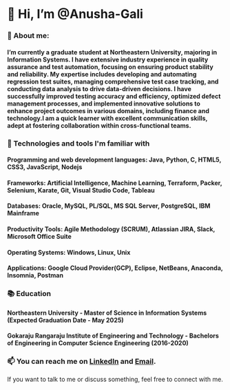 # 👋 Hi, I’m @Anusha-Gali

### 🌱 About me:
#### I’m currently a graduate student at Northeastern University, majoring in Information Systems. I have extensive industry experience in quality assurance and test automation, focusing on ensuring product stability and reliability. My expertise includes developing and automating regression test suites, managing comprehensive test case tracking, and conducting data analysis to drive data-driven decisions. I have successfully improved testing accuracy and efficiency, optimized defect management processes, and implemented innovative solutions to enhance project outcomes in various domains, including finance and technology.I am a quick learner with excellent communication skills, adept at fostering collaboration within cross-functional teams.
### 🔧 Technologies and tools I'm familiar with

#### Programming and web development languages: Java, Python, C, HTML5, CSS3, JavaScript, Nodejs
#### Frameworks: Artificial Intelligence, Machine Learning, Terraform, Packer, Selenium, Karate, Git, Visual Studio Code, Tableau
#### Databases: Oracle, MySQL, PL/SQL, MS SQL Server, PostgreSQL, IBM Mainframe
#### Productivity Tools: Agile Methodology (SCRUM), Atlassian JIRA, Slack, Microsoft Office Suite
#### Operating Systems: Windows, Linux, Unix
#### Applications: Google Cloud Provider(GCP), Eclipse, NetBeans, Anaconda, Insomnia, Postman

### 📚 Education
#### Northeastern University - Master of Science in Information Systems (Expected Graduation Date - May 2025)
#### Gokaraju Rangaraju Institute of Engineering and Technology - Bachelors of Engineering in Computer Science Engineering (2016-2020)
### 📫 You can reach me on [LinkedIn](www.linkedin.com/in/gali-anusha) and [Email](mailto:gali.anusha@gmail.com).


If you want to talk to me or discuss something, feel free to connect with me.

<!---
Anusha-Gali/Anusha-Gali is a ✨ special ✨ repository because its `README.md` (this file) appears on your GitHub profile.
You can click the Preview link to take a look at your changes.
--->
